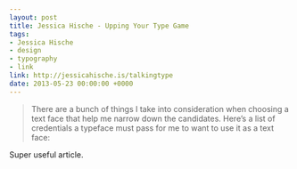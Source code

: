 ```yaml
---
layout: post
title: Jessica Hische - Upping Your Type Game
tags:
- Jessica Hische
- design
- typography
- link
link: http://jessicahische.is/talkingtype
date: 2013-05-23 00:00:00 +0000
---
```


> There are a bunch of things I take into consideration when choosing a text face that help me narrow down the candidates. Here’s a list of credentials a typeface must pass for me to want to use it as a text face:

Super useful article.